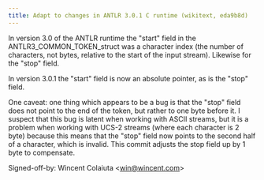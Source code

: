 ```yaml
---
title: Adapt to changes in ANTLR 3.0.1 C runtime (wikitext, eda9b8d)
---
```


In version 3.0 of the ANTLR runtime the "start" field in the ANTLR3\_COMMON\_TOKEN\_struct was a character index (the number of characters, not bytes, relative to the start of the input stream). Likewise for the "stop" field.

In version 3.0.1 the "start" field is now an absolute pointer, as is the "stop" field.

One caveat: one thing which appears to be a bug is that the "stop" field does not point to the end of the token, but rather to one byte before it. I suspect that this bug is latent when working with ASCII streams, but it is a problem when working with UCS-2 streams (where each character is 2 byte) because this means that the "stop" field now points to the second half of a character, which is invalid. This commit adjusts the stop field up by 1 byte to compensate.

Signed-off-by: Wincent Colaiuta &lt;win@wincent.com&gt;
